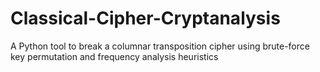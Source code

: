 # Classical-Cipher-Cryptanalysis
A  Python tool to break a columnar transposition cipher using brute-force key permutation and frequency analysis heuristics
